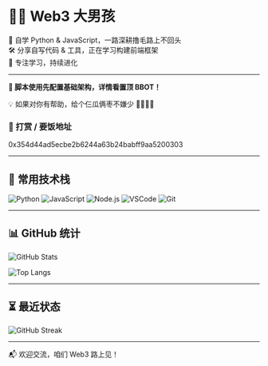 # 🧑‍💻 Web3 大男孩

🎯 自学 Python & JavaScript，一路深耕撸毛路上不回头  
🛠️ 分享自写代码 & 工具，正在学习构建前端框架  
🌱 专注学习，持续进化

---

**🚨 脚本使用先配置基础架构，详情看置顶 BBOT！**

💡 如果对你有帮助，给个仨瓜俩枣不嫌少 🍐🍑🍎🍌

### 🧾 打赏 / 要饭地址
0x354d44ad5ecbe2b6244a63b24babff9aa5200303

---

## 🧰 常用技术栈

![Python](https://img.shields.io/badge/-Python-3776AB?style=flat&logo=python&logoColor=white)
![JavaScript](https://img.shields.io/badge/-JavaScript-F7DF1E?style=flat&logo=javascript&logoColor=black)
![Node.js](https://img.shields.io/badge/-Node.js-339933?style=flat&logo=node.js&logoColor=white)
![VSCode](https://img.shields.io/badge/-VSCode-007ACC?style=flat&logo=visual-studio-code&logoColor=white)
![Git](https://img.shields.io/badge/-Git-F05032?style=flat&logo=git&logoColor=white)

---

## 📊 GitHub 统计

![GitHub Stats](https://github-readme-stats.vercel.app/api?username=Boer2333&show_icons=true&theme=radical&count_private=true)

![Top Langs](https://github-readme-stats.vercel.app/api/top-langs/?username=Boer2333&layout=compact&theme=radical)

---

## ⏳ 最近状态

<!-- GitHub 活跃状态图 -->
![GitHub Streak](https://github-readme-streak-stats.herokuapp.com?user=Boer2333&theme=radical)

---

📬 欢迎交流，咱们 Web3 路上见！

